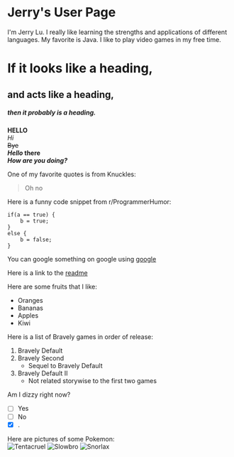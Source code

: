 # Jerry's User Page 
I'm Jerry Lu. I really like learning the strengths and applications of different languages. My favorite is Java. I like to play video games in my free time.  
 
# If it looks like a heading, 
## and acts like a heading, 
##### then it probably is a heading. 
 
**HELLO**  
*Hi*  
~~Bye~~  
**_Hello_ there**  
***How are you doing?***  
 
One of my favorite quotes is from Knuckles:
> Oh no  
 
Here is a funny code snippet from r/ProgrammerHumor:
```
if(a == true) {
    b = true;
}
else {
    b = false;
}
```

You can google something on google using [google](https://google.com)  

Here is a link to the [readme](README.md)  

Here are some fruits that I like:  
- Oranges
- Bananas
- Apples
- Kiwi  

Here is a list of Bravely games in order of release:  
1. Bravely Default
2. Bravely Second
   - Sequel to Bravely Default
3. Bravely Default II
   - Not related storywise to the first two games  

Am I dizzy right now?  
- [ ] Yes
- [ ] No
- [x] .
  
Here are pictures of some Pokemon:  
![Tentacruel](https://cdn2.bulbagarden.net/upload/8/8e/Spr_1b_073.png) ![Slowbro](https://cdn2.bulbagarden.net/upload/a/a9/Spr_1g_080.png) ![Snorlax](https://cdn2.bulbagarden.net/upload/1/11/Spr_1b_143.png)
